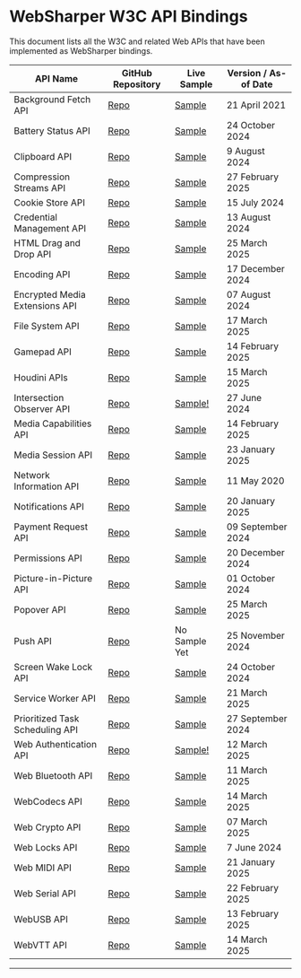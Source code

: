 # WebSharper W3C API Bindings

This document lists all the W3C and related Web APIs that have been implemented as WebSharper bindings.

| API Name                        | GitHub Repository                                                        | Live Sample                                                               | Version / As-of Date |
| ------------------------------- | ------------------------------------------------------------------------ | ------------------------------------------------------------------------- | -------------------- |
| Background Fetch API            | [Repo](https://github.com/dotnet-websharper/BackgroundFetch)             | [Sample](https://dotnet-websharper.github.io/BackgroundFetch)             | 21 April 2021        |
| Battery Status API              | [Repo](https://github.com/dotnet-websharper/BatteryStatusAPI)            | [Sample](https://dotnet-websharper.github.io/BatteryStatusAPI)            | 24 October 2024      |
| Clipboard API                   | [Repo](https://github.com/dotnet-websharper/ClipboardAPI)                | [Sample](https://dotnet-websharper.github.io/ClipboardAPI)                | 9 August 2024        |
| Compression Streams API         | [Repo](https://github.com/dotnet-websharper/CompressionStreamsAPI)       | [Sample](https://dotnet-websharper.github.io/CompressionStreamsAPI)       | 27 February 2025     |
| Cookie Store API                | [Repo](https://github.com/dotnet-websharper/CookieStore)                 | [Sample](https://dotnet-websharper.github.io/CookieStore)                 | 15 July 2024         |
| Credential Management API       | [Repo](https://github.com/dotnet-websharper/CredentialManagement)        | [Sample](https://dotnet-websharper.github.io/CredentialManagement)        | 13 August 2024       |
| HTML Drag and Drop API          | [Repo](https://github.com/dotnet-websharper/DragDropAPI)                 | [Sample](https://dotnet-websharper.github.io/DragDropAPI)                 | 25 March 2025        |
| Encoding API                    | [Repo](https://github.com/dotnet-websharper/EncodingAPI)                 | [Sample](https://dotnet-websharper.github.io/EncodingAPI)                 | 17 December 2024     |
| Encrypted Media Extensions API  | [Repo](https://github.com/dotnet-websharper/EncryptedMediaExtensionsAPI) | [Sample](https://dotnet-websharper.github.io/EncryptedMediaExtensionsAPI) | 07 August 2024       |
| File System API                 | [Repo](https://github.com/dotnet-websharper/FileSystemAPI)               | [Sample](https://dotnet-websharper.github.io/FileSystemAPI)               | 17 March 2025        |
| Gamepad API                     | [Repo](https://github.com/dotnet-websharper/GamepadAPI)                  | [Sample](https://dotnet-websharper.github.io/GamepadAPI)                  | 14 February 2025     |
| Houdini APIs                    | [Repo](https://github.com/dotnet-websharper/HoudiniAPI)                  | [Sample](https://dotnet-websharper.github.io/HoudiniAPI)                  | 15 March 2025        |
| Intersection Observer API       | [Repo](https://github.com/dotnet-websharper/IntersectionObserverAPI)     | [Sample!](https://dotnet-websharper.github.io/IntersectionObserverAPI)    | 27 June 2024         |
| Media Capabilities API          | [Repo](https://github.com/dotnet-websharper/MediaCapabilities)           | [Sample](https://dotnet-websharper.github.io/MediaCapabilities)           | 14 February 2025     |
| Media Session API               | [Repo](https://github.com/dotnet-websharper/MediaSession)                | [Sample](https://dotnet-websharper.github.io/MediaSession)                | 23 January 2025      |
| Network Information API         | [Repo](https://github.com/dotnet-websharper/NetworkInformationAPI)       | [Sample](https://dotnet-websharper.github.io/NetworkInformationAPI)       | 11 May 2020          |
| Notifications API               | [Repo](https://github.com/dotnet-websharper/NotificationsAPI)            | [Sample](https://dotnet-websharper.github.io/NotificationsAPI)            | 20 January 2025      |
| Payment Request API             | [Repo](https://github.com/dotnet-websharper/PaymentRequest)              | [Sample](https://dotnet-websharper.github.io/PaymentRequest)              | 09 September 2024    |
| Permissions API                 | [Repo](https://github.com/dotnet-websharper/Permissions)                 | [Sample](https://dotnet-websharper.github.io/Permissions)                 | 20 December 2024     |
| Picture-in-Picture API          | [Repo](https://github.com/dotnet-websharper/PictureInPictureAPI)         | [Sample](https://dotnet-websharper.github.io/PictureInPictureAPI)         | 01 October 2024      |
| Popover API                     | [Repo](https://github.com/dotnet-websharper/PopoverAPI)                  | [Sample](https://dotnet-websharper.github.io/PopoverAPI)                  | 25 March 2025        |
| Push API                        | [Repo](https://github.com/dotnet-websharper/PushAPI)                     | No Sample Yet                                                             | 25 November 2024     |
| Screen Wake Lock API            | [Repo](https://github.com/dotnet-websharper/ScreenWakeLockAPI)           | [Sample](https://dotnet-websharper.github.io/ScreenWakeLockAPI)           | 24 October 2024      |
| Service Worker API              | [Repo](https://github.com/dotnet-websharper/ServiceWorker)               | [Sample](https://dotnet-websharper.github.io/ServiceWorker)               | 21 March 2025        |
| Prioritized Task Scheduling API | [Repo](https://github.com/dotnet-websharper/TaskSchedulingAPI)           | [Sample](https://dotnet-websharper.github.io/TaskSchedulingAPI)           | 27 September 2024    |
| Web Authentication API          | [Repo](https://github.com/dotnet-websharper/WebAuthentication)           | [Sample!](https://dotnet-websharper.github.io/WebAuthentication)          | 12 March 2025        |
| Web Bluetooth API               | [Repo](https://github.com/dotnet-websharper/WebBluetooth)                | [Sample](https://dotnet-websharper.github.io/WebBluetooth)                | 11 March 2025        |
| WebCodecs API                   | [Repo](https://github.com/dotnet-websharper/WebCodecs)                   | [Sample](https://dotnet-websharper.github.io/WebCodecs)                   | 14 March 2025        |
| Web Crypto API                  | [Repo](https://github.com/dotnet-websharper/WebCrypto)                   | [Sample](https://dotnet-websharper.github.io/WebCrypto)                   | 07 March 2025        |
| Web Locks API                   | [Repo](https://github.com/dotnet-websharper/WebLocks)                    | [Sample](https://dotnet-websharper.github.io/WebLocks)                    | 7 June 2024          |
| Web MIDI API                    | [Repo](https://github.com/dotnet-websharper/WebMIDI)                     | [Sample](https://dotnet-websharper.github.io/WebMIDI)                     | 21 January 2025      |
| Web Serial API                  | [Repo](https://github.com/dotnet-websharper/WebSerial)                   | [Sample](https://dotnet-websharper.github.io/WebSerial)                   | 22 February 2025     |
| WebUSB API                      | [Repo](https://github.com/dotnet-websharper/WebUSB)                      | [Sample](https://dotnet-websharper.github.io/WebUSB)                      | 13 February 2025     |
| WebVTT API                      | [Repo](https://github.com/dotnet-websharper/WebVTT)                      | [Sample](https://dotnet-websharper.github.io/WebVTT)                      | 14 March 2025        |

---
